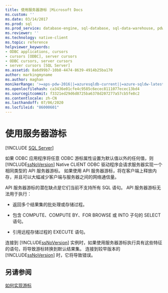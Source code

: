 ```yaml
---
title: 使用服务器游标 |Microsoft Docs
ms.custom: ''
ms.date: 03/14/2017
ms.prod: sql
ms.prod_service: database-engine, sql-database, sql-data-warehouse, pdw
ms.reviewer: ''
ms.technology: native-client
ms.topic: reference
helpviewer_keywords:
- ODBC applications, cursors
- cursors [ODBC], server cursors
- ODBC cursors, server cursors
- server cursors [SQL Server]
ms.assetid: 8a6d99b7-10b8-4474-8639-4914b25ba170
author: markingmyname
ms.author: maghan
monikerRange: '>=aps-pdw-2016||=azuresqldb-current||=azure-sqldw-latest||>=sql-server-2016||=sqlallproducts-allversions||>=sql-server-linux-2017||=azuresqldb-mi-current'
ms.openlocfilehash: ca3436e01cfe4c9585c6ecec8111077ecec13bd4
ms.sourcegitcommit: f3321ed29d6d8725ba6378d207277a57cb5fe8c2
ms.contentlocale: zh-CN
ms.lasthandoff: 07/06/2020
ms.locfileid: "86000601"
---
```

# <a name="using-server-cursors"></a>使用服务器游标
[!INCLUDE [SQL Server](../../../includes/applies-to-version/sql-asdb-asdbmi-asa-pdw.md)]

  如果 ODBC 应用程序将任意 ODBC 游标属性设置为默认值以外的任何值，则 [!INCLUDE[ssNoVersion](../../../includes/ssnoversion-md.md)] Native CLIENT ODBC 驱动程序会请求服务器实现一个相同类型的 API 服务器游标。 如果使用 API 服务器游标，将在客户端上释放内存，并且可以大幅减少客户端与服务器之间的网络通信量。  
  
 API 服务器游标的潜在缺点是它们当前不支持所有 SQL 语句。 API 服务器游标无法用于执行：  
  
-   返回多个结果集的批处理或存储过程。  
  
-   包含 COMPUTE、COMPUTE BY、FOR BROWSE 或 INTO 子句的 SELECT 语句。  
  
-   引用远程存储过程的 EXECUTE 语句。  
  
 连接到 [!INCLUDE[ssNoVersion](../../../includes/ssnoversion-md.md)] 实例时，如果使用服务器游标执行具有这些特征的语句，将导致游标转换到默认结果集。 连接到较早版本的 [!INCLUDE[ssNoVersion](../../../includes/ssnoversion-md.md)] 时，它将导致错误。  
  
## <a name="see-also"></a>另请参阅  
 [如何实现游标](../../../relational-databases/native-client-odbc-cursors/implementation/how-cursors-are-implemented.md)  
  
  
